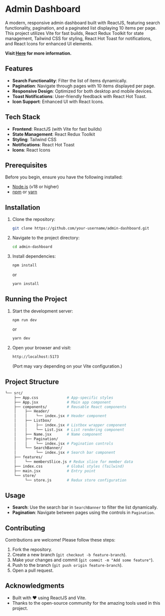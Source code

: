 
# Admin Dashboard

A modern, responsive admin dashboard built with ReactJS, featuring search functionality, pagination, and a paginated list displaying 10 items per page. This project utilizes Vite for fast builds, React Redux Toolkit for state management, Tailwind CSS for styling, React Hot Toast for notifications, and React Icons for enhanced UI elements.

**Visit [Here](https://admin-dashboard-ur6j.onrender.com) for more information.**

## Features

- **Search Functionality**: Filter the list of items dynamically.
- **Pagination**: Navigate through pages with 10 items displayed per page.
- **Responsive Design**: Optimized for both desktop and mobile devices.
- **Toast Notifications**: User-friendly feedback with React Hot Toast.
- **Icon Support**: Enhanced UI with React Icons.

## Tech Stack

- **Frontend**: ReactJS (with Vite for fast builds)
- **State Management**: React Redux Toolkit
- **Styling**: Tailwind CSS
- **Notifications**: React Hot Toast
- **Icons**: React Icons

## Prerequisites

Before you begin, ensure you have the following installed:

- [Node.js](https://nodejs.org/) (v18 or higher)
- [npm](https://www.npmjs.com/) or [yarn](https://yarnpkg.com/)

## Installation

1. Clone the repository:

   ```bash
   git clone https://github.com/your-username/admin-dashboard.git
   ```

2. Navigate to the project directory:

   ```bash
   cd admin-dashboard
   ```

3. Install dependencies:

   ```bash
   npm install
   ```

   or

   ```bash
   yarn install
   ```

## Running the Project

1. Start the development server:

   ```bash
   npm run dev
   ```

   or

   ```bash
   yarn dev
   ```

2. Open your browser and visit:

   ```bash
   http://localhost:5173
   ```

   (Port may vary depending on your Vite configuration.)

## Project Structure

```bash
└── src/
    ├── App.css             # App-specific styles
    ├── App.jsx             # Main app component
    ├── components/         # Reusable React components
    │    ├── Header/
    │    │    └── index.jsx # Header component
    │    ├── Listbox/
    │    │    ├── index.jsx # Listbox wrapper component
    │    │    └── List.jsx  # List rendering component
    │    ├── Name.jsx       # Name component
    │    ├── Pagination/
    │    │    └── index.jsx # Pagination controls
    │    └── SearchBanner/
    │         └── index.jsx # Search bar component
    ├── features/
    │    └── membersSlice.js # Redux slice for member data
    ├── index.css           # Global styles (Tailwind)
    ├── main.jsx            # Entry point
    └── store/
         └── store.js       # Redux store configuration
```

## Usage

- **Search**: Use the search bar in `SearchBanner` to filter the list dynamically.
- **Pagination**: Navigate between pages using the controls in `Pagination`.

## Contributing

Contributions are welcome! Please follow these steps:

1. Fork the repository.
2. Create a new branch (`git checkout -b feature-branch`).
3. Make your changes and commit (`git commit -m "Add some feature"`).
4. Push to the branch (`git push origin feature-branch`).
5. Open a pull request.

## Acknowledgments

- Built with ❤️ using ReactJS and Vite.
- Thanks to the open-source community for the amazing tools used in this    project.
